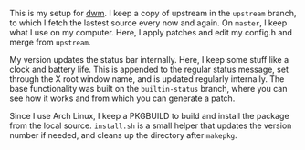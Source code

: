 This is my setup for [dwm](http://dwm.suckless.org). I keep a copy of upstream in the `upstream` branch, to which I fetch the lastest source every now and again. On `master`, I keep what I use on my computer. Here, I apply patches and edit my config.h and merge from `upstream`.

My version updates the status bar internally. Here, I keep some stuff like a clock and battery life. This is appended to the regular status message, set through the X root window name, and is updated regularly internally. The base functionality was built on the `builtin-status` branch, where you can see how it works and from which you can generate a patch.

Since I use Arch Linux, I keep a PKGBUILD to build and install the package from the local source. `install.sh` is a small helper that updates the version number if needed, and cleans up the directory after `makepkg`.
